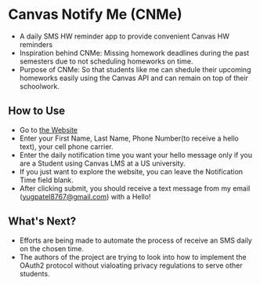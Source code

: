 # Canvas Notify Me (CNMe)
- A daily SMS HW reminder app to provide convenient Canvas HW reminders
- Inspiration behind CNMe: Missing homework deadlines during the past semesters due to not scheduling homeworks on time.
- Purpose of CNMe: So that students like me can shedule their upcoming homeworks easily using the Canvas API and can remain on top of their schoolwork.

## How to Use
- Go to [the Website](https://canvasnotifyme.onrender.com/)
- Enter your First Name, Last Name, Phone Number(to receive a hello text), your cell phone carrier.
- Enter the daily notification time you want your hello message only if you are a Student using Canvas LMS at a US university.
- If you just want to explore the website, you can leave the Notification Time field blank.
- After clicking submit, you should receive a text message from my email (yugpatel8767@gmail.com) with a Hello!

## What's Next?
- Efforts are being made to automate the process of receive an SMS daily on the chosen time.
- The authors of the project are trying to look into how to implement the OAuth2 protocol without vialoating privacy regulations to serve other students.
